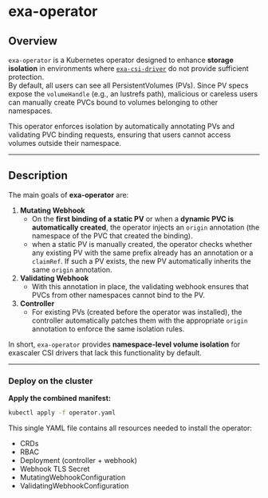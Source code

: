 # exa-operator

## Overview
`exa-operator` is a Kubernetes operator designed to enhance **storage isolation** in environments where [`exa-csi-driver`](https://github.com/DDNStorage/exa-csi-driver) do not provide sufficient protection.  
By default, all users can see all PersistentVolumes (PVs). Since PV specs expose the `volumeHandle` (e.g., an lustrefs path), malicious or careless users can manually create PVCs bound to volumes belonging to other namespaces.  

This operator enforces isolation by automatically annotating PVs and validating PVC binding requests, ensuring that users cannot access volumes outside their namespace.

---

## Description
The main goals of **exa-operator** are:

1. **Mutating Webhook**  
   - On the **first binding of a static PV** or when a **dynamic PVC is automatically created**, the operator injects an `origin` annotation (the namespace of the PVC that created the binding).  
   - when a static PV is manually created, the operator checks whether any existing PV with the same prefix already has an annotation or a `claimRef`. If such a PV exists, the new PV automatically inherits the same `origin` annotation.
2. **Validating Webhook**  
   - With this annotation in place, the validating webhook ensures that PVCs from other namespaces cannot bind to the PV.  
3. **Controller**  
   - For existing PVs (created before the operator was installed), the controller automatically patches them with the appropriate `origin` annotation to enforce the same isolation rules.

In short, `exa-operator` provides **namespace-level volume isolation** for exascaler CSI drivers that lack this functionality by default.

---

### Deploy on the cluster

**Apply the combined manifest:**
```sh
kubectl apply -f operator.yaml
```

This single YAML file contains all resources needed to install the operator:

- CRDs
- RBAC
- Deployment (controller + webhook)
- Webhook TLS Secret
- MutatingWebhookConfiguration
- ValidatingWebhookConfiguration
